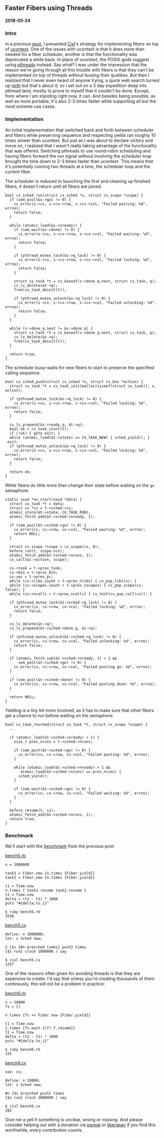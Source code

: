 ## Faster Fibers using Threads
#### 2018-05-24

### Intro
In a previous [post](https://github.com/basic-gongfu/cixl/blob/master/devlog/minimal_fibers.md), I presented [Cixl](https://github.com/basic-gongfu/cixl)'s strategy for implementing fibers on top of [ucontext](http://pubs.opengroup.org/onlinepubs/7908799/xsh/ucontext.h.html). One of the issues with ucontext is that it does more than needed for a fiber scheduler, another is that the functionality was deprecated a while back. In place of ucontext, the POSIX gods suggest using [pthreads](https://computing.llnl.gov/tutorials/pthreads/) instead. Say what? I was under the impression that the reason we're going through all this trouble with fibers is that they can't be implemented on top of threads without loosing their qualities. But then I realized that I never even heard of anyone trying, a quick web search turned up [npth](https://github.com/gpg/npth) but that's about it; so I set out on a 3 day expedition deep into pthread land, mostly to prove to myself that it couldn't be done. Except; from where I am standing right now, it can. And besides being possible, as well as more portable; it's also 2-3 times faster while supporting all but the most extreme use cases.

### Implementation
An initial implementation that switched back and forth between scheduler and fibers while preserving sequence and respecting yields ran roughly 10 times slower than ucontext. But just as I was about to declare victory and move on, I realized that I wasn't really taking advantage of the functionality that was offered. Switching pthreads to use round-robin scheduling and having fibers forward the run signal without involving the scheduler loop brought the time down to 2-3 times faster than ucontext. This means that it's potentially running two threads at a time, the scheduler loop and the current fiber.

The scheduler is reduced to launching the first and cleaning up finished fibers, it doesn't return until all fibers are joined.

```
bool cx_sched_run(struct cx_sched *s, struct cx_scope *scope) {
  if (sem_post(&s->go) != 0) {
    cx_error(s->cx, s->cx->row, s->cx->col, "Failed posting: %d", errno);
    return false;
  }
  
  while (atomic_load(&s->nready)) {
    if (sem_wait(&s->done) != 0) {
      cx_error(s->cx, s->cx->row, s->cx->col, "Failed waiting: %d", errno);
      return false;
    }
    
    if (pthread_mutex_lock(&s->q_lock) != 0) {
      cx_error(s->cx, s->cx->row, s->cx->col, "Failed locking: %d", errno);
      return false;
    }

    struct cx_task *t = cx_baseof(s->done_q.next, struct cx_task, q);
    cx_ls_delete(&t->q);
    free(cx_task_deinit(t));

    if (pthread_mutex_unlock(&s->q_lock) != 0) {
      cx_error(s->cx, s->cx->row, s->cx->col, "Failed unlocking: %d", errno);
      return false;
    }
  }

  while (s->done_q.next != &s->done_q) {
    struct cx_task *t = cx_baseof(s->done_q.next, struct cx_task, q);
    cx_ls_delete(&t->q);
    free(cx_task_deinit(t));
  }

  return true;
}
```

The scheduler busy-waits for new fibers to start to preserve the specified calling sequence.

```
bool cx_sched_push(struct cx_sched *s, struct cx_box *action) {
  struct cx_task *t = cx_task_init(malloc(sizeof(struct cx_task)), s, action);

  if (pthread_mutex_lock(&s->q_lock) != 0) {
    cx_error(s->cx, s->cx->row, s->cx->col, "Failed locking: %d", errno);
    return false;
  }

  cx_ls_prepend(&s->ready_q, &t->q);
  bool ok = cx_task_start(t);
  if (!ok) { goto exit; }
  while (atomic_load(&t->state) == CX_TASK_NEW) { sched_yield(); }
 exit:
  if (pthread_mutex_unlock(&s->q_lock) != 0) {
    cx_error(s->cx, s->cx->row, s->cx->col, "Failed locking: %d", errno);
    return false;
  }

  return ok;
}
```

While fibers do little more than change their state before waiting on the ```go``` semaphore:

```
static void *on_start(void *data) {
  struct cx_task *t = data;
  struct cx *cx = t->sched->cx;
  atomic_store(&t->state, CX_TASK_RUN);
  atomic_fetch_add(&t->sched->nready, 1);
  
  if (sem_wait(&t->sched->go) != 0) {
    cx_error(cx, cx->row, cx->col, "Failed waiting: %d", errno);
    return NULL;
  }
  
  struct cx_scope *scope = cx_scope(cx, 0);
  before_run(t, scope->cx);
  atomic_fetch_add(&t->sched->nruns, 1);
  cx_call(&t->action, scope);

  cx->task = t->prev_task;
  cx->bin = t->prev_bin;
  cx->pc = t->prev_pc;
  while (cx->libs.count > t->prev_nlibs) { cx_pop_lib(cx); }
  while (cx->scopes.count > t->prev_nscopes) { cx_pop_scope(cx, false); }
  while (cx->ncalls > t->prev_ncalls) { cx_test(cx_pop_call(cx)); }

  if (pthread_mutex_lock(&t->sched->q_lock) != 0) {
    cx_error(cx, cx->row, cx->col, "Failed locking: %d", errno);
    return false;
  }

  cx_ls_delete(&t->q);
  cx_ls_prepend(&t->sched->done_q, &t->q);

  if (pthread_mutex_unlock(&t->sched->q_lock) != 0) {
    cx_error(cx, cx->row, cx->col, "Failed unlocking: %d", errno);
    return false;
  }

  if (atomic_fetch_sub(&t->sched->nready, 1) > 1 &&
      sem_post(&t->sched->go) != 0) {
    cx_error(cx, cx->row, cx->col, "Failed posting go: %d", errno);
  }

  if (sem_post(&t->sched->done) != 0) {
    cx_error(cx, cx->row, cx->col, "Failed posting done: %d", errno);
  }

  return NULL;
}
```

Yielding is a tiny bit more involved, as it has to make sure that other fibers get a chance to run before waiting on the semaphore:

```
bool cx_task_resched(struct cx_task *t, struct cx_scope *scope) {
  ...

  if (atomic_load(&t->sched->nready) > 1) {
    size_t prev_nruns = t->sched->nruns;
    
    if (sem_post(&t->sched->go) != 0) {
      cx_error(cx, cx->row, cx->col, "Failed posting: %d", errno);
    }

    while (atomic_load(&t->sched->nready) > 1 &&
	   atomic_load(&t->sched->nruns) == prev_nruns) {
      sched_yield();
    }
    
    if (sem_wait(&t->sched->go) != 0) {
      cx_error(cx, cx->row, cx->col, "Failed waiting: %d", errno);
    }
  }

  before_resume(t, cx);
  atomic_fetch_add(&t->sched->nruns, 1);
  return true;
}
```

### Benchmark
We'll start with the [benchmark](https://github.com/basic-gongfu/cixl/blob/master/devlog/minimal_fibers.md#performance) from the previous post:

[bench5.rb](https://github.com/basic-gongfu/cixl/blob/master/perf/bench5.rb)
```
n = 1000000

task1 = Fiber.new {n.times {Fiber.yield}}
task2 = Fiber.new {n.times {Fiber.yield}}

t1 = Time.now
n.times { task1.resume task2.resume }
t2 = Time.now
delta = (t2 - t1) * 1000
puts "#{delta.to_i}"

$ ruby bench5.rb
3546
```

[bench5.cx](https://github.com/basic-gongfu/cixl/blob/master/perf/bench5.cx)
```
define: n 1000000;
let: s Sched new;

2 {$s {#n &resched times} push} times
{$s run} clock 1000000 / say

$ cixl bench5.cx
1257
```

One of the reasons often given for avoiding threads is that they are expensive to create. I'd say that unless you're creating thousands of them continously, this will not be a problem in practice:

[bench6.rb](https://github.com/basic-gongfu/cixl/blob/master/perf/bench6.rb)
```
n = 10000
fs = []

n.times {fs << Fiber.new {Fiber.yield}}

t1 = Time.now
2.times {fs.each {|f| f.resume}}
t2 = Time.now
delta = (t2 - t1) * 1000
puts "#{delta.to_i}"

$ ruby bench6.rb
155
```

[bench6.cx](https://github.com/basic-gongfu/cixl/blob/master/perf/bench6.cx)
```
use: cx;

define: n 10000;
let: s Sched new;

#n {$s &resched push} times
{$s run} clock 1000000 / say

$ cixl bench6.cx
202
```

Give me a yell if something is unclear, wrong or missing. And please consider helping out with a donation via [paypal](https://paypal.me/basicgongfu) or [liberapay](https://liberapay.com/basic-gongfu/donate) if you find this worthwhile, every contribution counts.